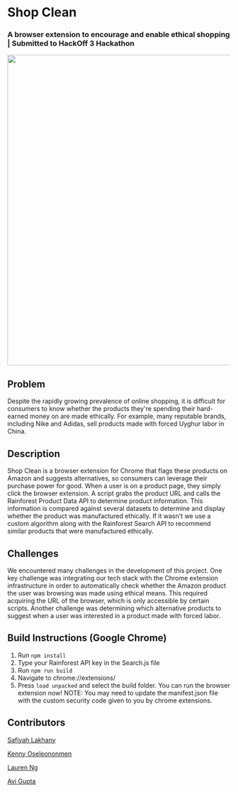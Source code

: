 # Shop Clean
###  A browser extension to encourage and enable ethical shopping | Submitted to HackOff 3 Hackathon

<img src="http://g.recordit.co/f5J1tW8Rbd.gif" width=700><br>



## Problem
Despite the rapidly growing prevalence of online shopping, it is difficult for consumers to know whether the products they're spending their hard-earned money on are made ethically. For example, many reputable brands, including Nike and Adidas, sell products made with forced Uyghur labor in China.

## Description
Shop Clean is a browser extension for Chrome that flags these products on Amazon and suggests alternatives, so consumers can leverage their purchase power for good. When a user is on a product page, they simply click the browser extension. A script grabs the product URL and calls the Rainforest Product Data API to determine product information. This information is compared against several datasets to determine and display whether the product was manufactured ethically. If it wasn't we use a custom algorithm along with the Rainforest Search API to recommend similar products that were manufactured ethically.

## Challenges
We encountered many challenges in the development of this project. One key challenge was integrating our tech stack with the Chrome extension infrastructure in order to automatically check whether the Amazon product the user was browsing was made using ethical means. This required acquiring the URL of the browser, which is only accessible by certain scripts. Another challenge was determining which alternative products to suggest when a user was interested in a product made with forced labor.

## Build Instructions (Google Chrome)
1. Run `npm install`
2. Type your Rainforest API key in the Search.js file
3. Run `npm run build`
4. Navigate to chrome://extensions/
5. Press `load unpacked` and select the build folder. You can run the browser extension now!
NOTE: You may need to update the manifest.json file with the custom security code given to you by chrome extensions.

## Contributors
[Safiyah Lakhany](https://github.com/safiyahlakhany)

[Kenny Oseleononmen](https://github.com/Kenny1G)

[Lauren Ng](https://github.com/laurenng)

[Avi Gupta](https://github.com/avigupta33)
